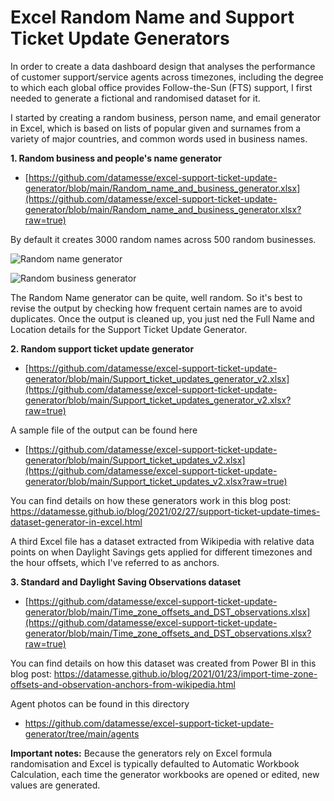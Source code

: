 # Excel Random Name and Support Ticket Update Generators

In order to create a data dashboard design that analyses the performance of customer support/service agents across timezones, including the degree to which each global office provides Follow-the-Sun (FTS) support, I first needed to generate a fictional and randomised dataset for it.

I started by creating a random business, person name, and email generator in Excel, which is based on lists of popular given and surnames from a variety of major countries, and common words used in business names.

**1. Random business and people's name generator**
* [https://github.com/datamesse/excel-support-ticket-update-generator/blob/main/Random_name_and_business_generator.xlsx](https://github.com/datamesse/excel-support-ticket-update-generator/blob/main/Random_name_and_business_generator.xlsx?raw=true)

By default it creates 3000 random names across 500 random businesses.

![Random name generator](https://github.com/datamesse/excel-support-ticket-update-generator/blob/main/screenshots/01%20Random%20name%20generator.png?raw=true)

![Random business generator](https://github.com/datamesse/excel-support-ticket-update-generator/blob/main/screenshots/02%20Random%20business%20generator.png?raw=true)

The Random Name generator can be quite, well random. So it's best to revise the output by checking how frequent certain names are to avoid duplicates. Once the output is cleaned up, you just ned the Full Name and Location details for the Support Ticket Update Generator.

**2. Random support ticket update generator**
* [https://github.com/datamesse/excel-support-ticket-update-generator/blob/main/Support_ticket_updates_generator_v2.xlsx](https://github.com/datamesse/excel-support-ticket-update-generator/blob/main/Support_ticket_updates_generator_v2.xlsx?raw=true)

A sample file of the output can be found here
* [https://github.com/datamesse/excel-support-ticket-update-generator/blob/main/Support_ticket_updates_v2.xlsx](https://github.com/datamesse/excel-support-ticket-update-generator/blob/main/Support_ticket_updates_v2.xlsx?raw=true)

You can find details on how these generators work in this blog post:
https://datamesse.github.io/blog/2021/02/27/support-ticket-update-times-dataset-generator-in-excel.html

A third Excel file has a dataset extracted from Wikipedia with relative data points on when Daylight Savings gets applied for different timezones and the hour offsets, which I've referred to as anchors.

**3. Standard and Daylight Saving Observations dataset**
* [https://github.com/datamesse/excel-support-ticket-update-generator/blob/main/Time_zone_offsets_and_DST_observations.xlsx](https://github.com/datamesse/excel-support-ticket-update-generator/blob/main/Time_zone_offsets_and_DST_observations.xlsx?raw=true)

You can find details on how this dataset was created from Power BI in this blog post:
https://datamesse.github.io/blog/2021/01/23/import-time-zone-offsets-and-observation-anchors-from-wikipedia.html

Agent photos can be found in this directory
* https://github.com/datamesse/excel-support-ticket-update-generator/tree/main/agents

**Important notes:** Because the generators rely on Excel formula randomisation and Excel is typically defaulted to Automatic Workbook Calculation, each time the generator workbooks are opened or edited, new values are generated.
